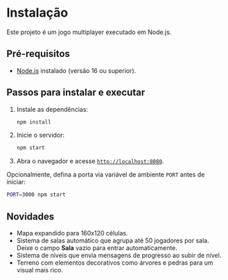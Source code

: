 # Instalação

Este projeto é um jogo multiplayer executado em Node.js.

## Pré-requisitos
- [Node.js](https://nodejs.org/) instalado (versão 16 ou superior).

## Passos para instalar e executar
1. Instale as dependências:
   ```bash
   npm install
   ```
2. Inicie o servidor:
   ```bash
   npm start
   ```
3. Abra o navegador e acesse [`http://localhost:8080`](http://localhost:8080).

Opcionalmente, defina a porta via variável de ambiente `PORT` antes de iniciar:
```bash
PORT=3000 npm start
```

## Novidades
- Mapa expandido para 160x120 células.
- Sistema de salas automático que agrupa até 50 jogadores por sala. Deixe o campo **Sala** vazio para entrar automaticamente.
- Sistema de níveis que envia mensagens de progresso ao subir de nível.
- Terreno com elementos decorativos como árvores e pedras para um visual mais rico.
